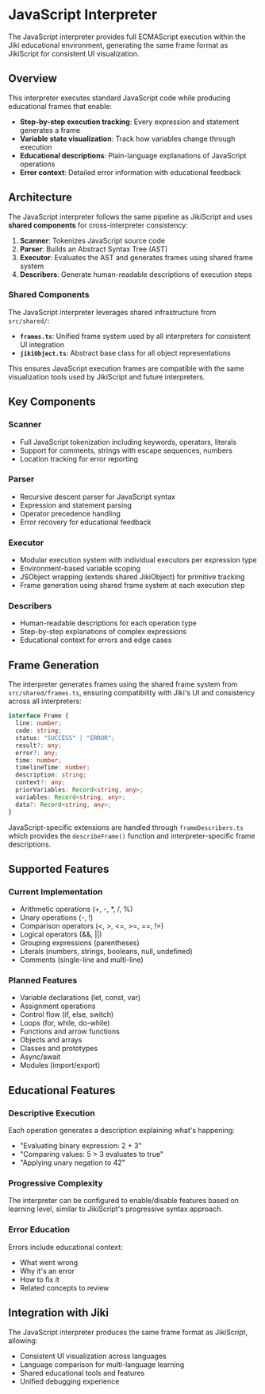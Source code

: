 # JavaScript Interpreter

The JavaScript interpreter provides full ECMAScript execution within the Jiki educational environment, generating the same frame format as JikiScript for consistent UI visualization.

## Overview

This interpreter executes standard JavaScript code while producing educational frames that enable:

- **Step-by-step execution tracking**: Every expression and statement generates a frame
- **Variable state visualization**: Track how variables change through execution
- **Educational descriptions**: Plain-language explanations of JavaScript operations
- **Error context**: Detailed error information with educational feedback

## Architecture

The JavaScript interpreter follows the same pipeline as JikiScript and uses **shared components** for cross-interpreter consistency:

1. **Scanner**: Tokenizes JavaScript source code
2. **Parser**: Builds an Abstract Syntax Tree (AST)
3. **Executor**: Evaluates the AST and generates frames using shared frame system
4. **Describers**: Generate human-readable descriptions of execution steps

### Shared Components

The JavaScript interpreter leverages shared infrastructure from `src/shared/`:

- **`frames.ts`**: Unified frame system used by all interpreters for consistent UI integration
- **`jikiObject.ts`**: Abstract base class for all object representations

This ensures JavaScript execution frames are compatible with the same visualization tools used by JikiScript and future interpreters.

## Key Components

### Scanner

- Full JavaScript tokenization including keywords, operators, literals
- Support for comments, strings with escape sequences, numbers
- Location tracking for error reporting

### Parser

- Recursive descent parser for JavaScript syntax
- Expression and statement parsing
- Operator precedence handling
- Error recovery for educational feedback

### Executor

- Modular execution system with individual executors per expression type
- Environment-based variable scoping
- JSObject wrapping (extends shared JikiObject) for primitive tracking
- Frame generation using shared frame system at each execution step

### Describers

- Human-readable descriptions for each operation type
- Step-by-step explanations of complex expressions
- Educational context for errors and edge cases

## Frame Generation

The interpreter generates frames using the shared frame system from `src/shared/frames.ts`, ensuring compatibility with Jiki's UI and consistency across all interpreters:

```typescript
interface Frame {
  line: number;
  code: string;
  status: "SUCCESS" | "ERROR";
  result?: any;
  error?: any;
  time: number;
  timelineTime: number;
  description: string;
  context?: any;
  priorVariables: Record<string, any>;
  variables: Record<string, any>;
  data?: Record<string, any>;
}
```

JavaScript-specific extensions are handled through `frameDescribers.ts` which provides the `describeFrame()` function and interpreter-specific frame descriptions.

## Supported Features

### Current Implementation

- Arithmetic operations (+, -, \*, /, %)
- Unary operations (-, !)
- Comparison operators (<, >, <=, >=, ==, !=)
- Logical operators (&&, ||)
- Grouping expressions (parentheses)
- Literals (numbers, strings, booleans, null, undefined)
- Comments (single-line and multi-line)

### Planned Features

- Variable declarations (let, const, var)
- Assignment operations
- Control flow (if, else, switch)
- Loops (for, while, do-while)
- Functions and arrow functions
- Objects and arrays
- Classes and prototypes
- Async/await
- Modules (import/export)

## Educational Features

### Descriptive Execution

Each operation generates a description explaining what's happening:

- "Evaluating binary expression: 2 + 3"
- "Comparing values: 5 > 3 evaluates to true"
- "Applying unary negation to 42"

### Progressive Complexity

The interpreter can be configured to enable/disable features based on learning level, similar to JikiScript's progressive syntax approach.

### Error Education

Errors include educational context:

- What went wrong
- Why it's an error
- How to fix it
- Related concepts to review

## Integration with Jiki

The JavaScript interpreter produces the same frame format as JikiScript, allowing:

- Consistent UI visualization across languages
- Language comparison for multi-language learning
- Shared educational tools and features
- Unified debugging experience
